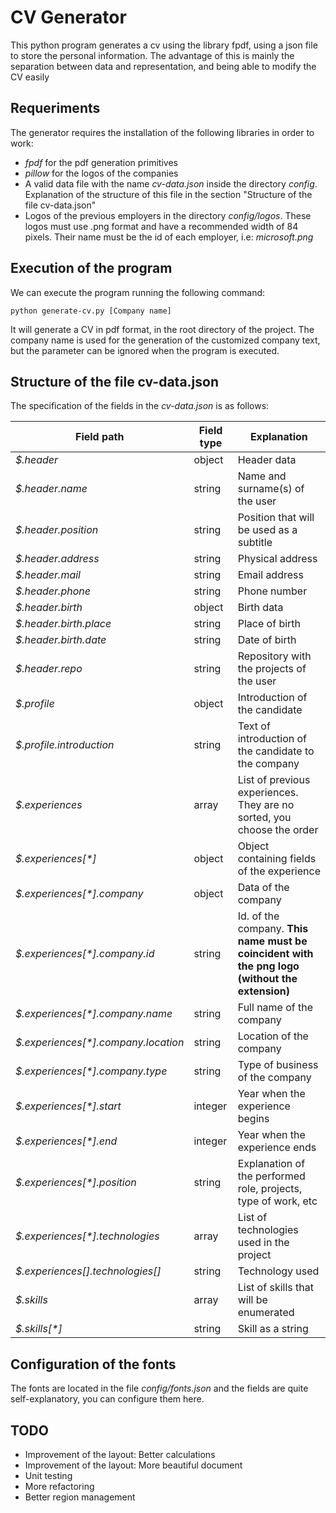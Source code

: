 # CV Generator

This python program generates a cv using the library fpdf, using a json file to store the personal information. The advantage of this is mainly the separation between data and representation, and being able to modify the CV easily

## Requeriments
The generator requires the installation of the following libraries in order to work:
- _fpdf_ for the pdf generation primitives
- _pillow_ for the logos of the companies
- A valid data file with the name _cv-data.json_  inside the directory _config_. Explanation of the structure of this file in the section "Structure of the file cv-data.json"
- Logos of the previous employers in the directory _config/logos_. These logos must use .png format and have a recommended width of 84 pixels. Their name must be the id of each employer, i.e: _microsoft.png_

## Execution of the program
We can execute the program running the following command:

```
python generate-cv.py [Company name]
```

It will generate a CV in pdf format, in the root directory of the project. The company name is used for the generation of the customized company text, but the parameter can be ignored when the program is executed.

## Structure of the file cv-data.json
The specification of the fields in the _cv-data.json_ is as follows:

| Field path | Field type | Explanation |
| --- | --- | --- |
| _$.header_ | object | Header data |
| _$.header.name_ | string | Name and surname(s) of the user |
| _$.header.position_ | string | Position that will be used as a subtitle |
| _$.header.address_ | string | Physical address |
| _$.header.mail_ | string | Email address |
| _$.header.phone_ | string | Phone number |
| _$.header.birth_ | object | Birth data |
| _$.header.birth.place_ | string | Place of birth |
| _$.header.birth.date_ | string | Date of birth |
| _$.header.repo_ | string | Repository with the projects of the user |
| _$.profile_ | object | Introduction of the candidate |
| _$.profile.introduction_ | string | Text of introduction of the candidate to the company |
| _$.experiences_ | array | List of previous experiences. They are no sorted, you choose the order |
| _$.experiences[*]_ | object | Object containing fields of the experience |
| _$.experiences[*].company_ | object | Data of the company |
| _$.experiences[*].company.id_ | string | Id. of the company. **This name must be coincident with the png logo (without the extension)** |
| _$.experiences[*].company.name_ | string | Full name of the company |
| _$.experiences[*].company.location_ | string | Location of the company |
| _$.experiences[*].company.type_ | string | Type of business of the company |
| _$.experiences[*].start_ | integer | Year when the experience begins |
| _$.experiences[*].end_ | integer | Year when the experience ends |
| _$.experiences[*].position_ | string | Explanation of the performed role, projects, type of work, etc |
| _$.experiences[*].technologies_ | array | List of technologies used in the project |
| _$.experiences[*].technologies[*]_ | string | Technology used |
| _$.skills_ | array | List of skills that will be enumerated |
| _$.skills[*]_ | string | Skill as a string |

## Configuration of the fonts
The fonts are located in the file _config/fonts.json_ and the fields are quite self-explanatory, you can configure them here.

## TODO
- Improvement of the layout: Better calculations
- Improvement of the layout: More beautiful document
- Unit testing
- More refactoring
- Better region management
